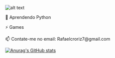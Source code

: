 ![alt text](https://github.com/RafaelRoriz/RafaelRoriz/blob/main/header.png?raw=true)

<p>🐍 Aprendendo Python </p>
<P> ⚡ Games </P>
<P>📫 Contate-me no email: Rafaelcroriz7@gmail.com </P>

[![Anurag's GitHub stats](https://github-readme-stats.vercel.app/apiRafaelRoriz=anuraghazra)](https://github.com/anuraghazra/github-readme-stats)
